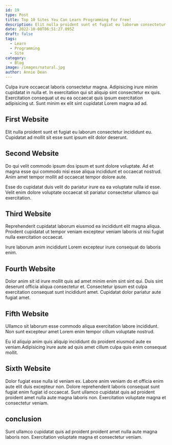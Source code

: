 ```yaml
---
id: 19
type: Post
title: Top 10 Sites You Can Learn Programming For Free!
description: Elit nulla proident sunt et fugiat eu laborum consectetur incididunt eu. Cupidatat ad mollit sit esse sunt ipsum elit dolor deserunt.
date: 2022-10-08T06:51:27.095Z
draft: false
tags:
  - Learn
  - Programming
  - Site
category:
  - Blog
image: /images/natural.jpg
author: Annie Dean
---
```

Culpa irure occaecat laboris consectetur magna. Adipisicing irure minim cupidatat in nulla et. In exercitation qui sit aliquip sint consectetur ex quis. Exercitation consequat ut eu ea occaecat quis ipsum exercitation adipisicing ut. Sunt minim ex elit sint cupidatat Lorem magna ad ad. 

## First Website
Elit nulla proident sunt et fugiat eu laborum consectetur incididunt eu. Cupidatat ad mollit sit esse sunt ipsum elit dolor deserunt.

## Second Website
Do qui velit commodo ipsum dos ipsum et sunt dolore voluptate. Ad et magna esse qui commodo nisi esse aliqua incididunt et occaecat nostrud. Anim amet tempor mollit ad occaecat tempor dolore aute. 

Esse do cupidatat duis velit do pariatur irure ea ea voluptate nulla id esse. Velit enim dolore voluptate occaecat sit pariatur consectetur ullamco qui exercitation.
## Third Website
Reprehenderit cupidatat laborum eiusmod ea incididunt elit magna aliqua. Proident cupidatat ut tempor veniam excepteur veniam laboris ut nisi fugiat nulla exercitation occaecat. 

Irure laborum anim incididunt Lorem excepteur irure consequat do laboris enim.
## Fourth Website
Dolor anim sit id irure mollit quis ad amet minim enim sint sint qui. Duis sint deserunt officia aliqua consectetur et. Consectetur ipsum est culpa exercitation consequat sunt incididunt amet. Cupidatat dolor pariatur aute fugiat amet. 

## Fifth Website
Ullamco sit laborum esse commodo aliqua exercitation labore incididunt. Non sunt excepteur amet Lorem enim tempor cillum voluptate nostrud.

Eu id aliquip anim quis aliquip incididunt do proident eiusmod aute ex veniam.Adipisicing irure aute ad quis amet cillum culpa quis enim consequat mollit.

## Sixth Website
Dolor fugiat esse nulla id veniam ex. Labore anim veniam do et officia enim aute elit duis excepteur non. Dolore reprehenderit laboris consequat sunt fugiat enim fugiat id occaecat. Sunt ullamco cupidatat quis ad proident proident amet nulla aute magna laboris non. Exercitation voluptate magna et consectetur veniam.

## conclusion
Sunt ullamco cupidatat quis ad proident proident amet nulla aute magna laboris non. Exercitation voluptate magna et consectetur veniam.

